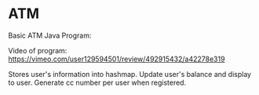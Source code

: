 # ATM

Basic ATM Java Program:

Video of program: https://vimeo.com/user129594501/review/492915432/a42278e319


Stores user's information into hashmap. Update user's balance and display to user. Generate cc number per user when registered. 
